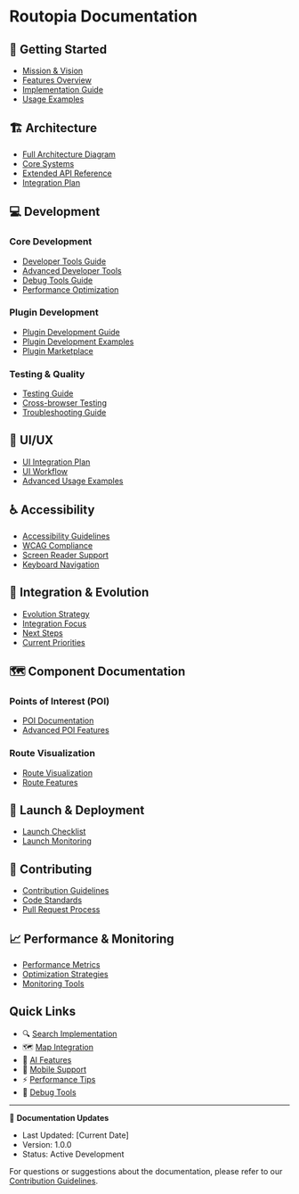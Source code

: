 # Routopia Documentation

## 🎯 Getting Started
- [Mission & Vision](./routopia-mission.md)
- [Features Overview](./FEATURES.md)
- [Implementation Guide](./implementation-guide.md)
- [Usage Examples](./usage-examples.md)

## 🏗 Architecture
- [Full Architecture Diagram](./routopia-full-architecture.mermaid)
- [Core Systems](./api-reference.md)
- [Extended API Reference](./api-reference-extended.md)
- [Integration Plan](./integration-plan.md)

## 💻 Development
### Core Development
- [Developer Tools Guide](./developer-tools.md)
- [Advanced Developer Tools](./advanced-developer-tools.md)
- [Debug Tools Guide](./debug-tools-guide.md)
- [Performance Optimization](./performance-optimization.md)

### Plugin Development
- [Plugin Development Guide](./plugin-development-guide.md)
- [Plugin Development Examples](./plugin-development-examples.md)
- [Plugin Marketplace](./plugin-marketplace.md)

### Testing & Quality
- [Testing Guide](./testing-guide.md)
- [Cross-browser Testing](./cross-browser-testing.md)
- [Troubleshooting Guide](./troubleshooting-guide.md)

## 🎨 UI/UX
- [UI Integration Plan](./routopia-ui-integration-plan.md)
- [UI Workflow](./routopia-ui-workflow.md)
- [Advanced Usage Examples](./advanced-usage-examples.md)

## ♿ Accessibility
- [Accessibility Guidelines](./accessibility-guidelines.md)
- [WCAG Compliance](./accessibility-guidelines.md#wcag-compliance)
- [Screen Reader Support](./accessibility-guidelines.md#screen-reader-support)
- [Keyboard Navigation](./accessibility-guidelines.md#keyboard-navigation)

## 🔄 Integration & Evolution
- [Evolution Strategy](./routopia-evolution-strategy.md)
- [Integration Focus](./routopia-integration-focus.md)
- [Next Steps](./routopia-next-steps.md)
- [Current Priorities](./routopia-priorities.md)

## 🗺 Component Documentation
### Points of Interest (POI)
- [POI Documentation](./POIDocumentation.ts)
- [Advanced POI Features](./POIAdvancedDocumentation.ts)

### Route Visualization
- [Route Visualization](./route-visualization-completion.md)
- [Route Features](./updated-features-api.md)

## 🚀 Launch & Deployment
- [Launch Checklist](./config/launch/launchChecklist.ts)
- [Launch Monitoring](./monitoring/launchMonitoring.ts)

## 👥 Contributing
- [Contribution Guidelines](./contribution-guidelines.md)
- [Code Standards](./contribution-guidelines.md#code-style-guide)
- [Pull Request Process](./contribution-guidelines.md#pull-request-process)

## 📈 Performance & Monitoring
- [Performance Metrics](./performance-optimization.md#monitoring-and-metrics)
- [Optimization Strategies](./performance-optimization.md#component-optimization)
- [Monitoring Tools](./monitoring/launchMonitoring.ts)

## Quick Links
- 🔍 [Search Implementation](./advanced-usage-examples.md#complex-search-implementations)
- 🗺 [Map Integration](./routopia-integration-focus.md)
- 🤖 [AI Features](./routopia-evolution-strategy.md)
- 📱 [Mobile Support](./cross-browser-testing.md)
- ⚡ [Performance Tips](./performance-optimization.md)
- 🐛 [Debug Tools](./debug-tools-guide.md)

---

📝 **Documentation Updates**
- Last Updated: [Current Date]
- Version: 1.0.0
- Status: Active Development

For questions or suggestions about the documentation, please refer to our [Contribution Guidelines](./contribution-guidelines.md). 